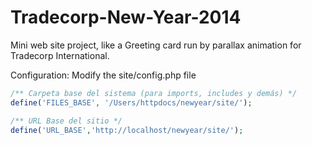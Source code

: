 Tradecorp-New-Year-2014
=======================

Mini web site project, like a Greeting card run by parallax animation for Tradecorp International.

Configuration:
Modify the site/config.php file

```php
/** Carpeta base del sistema (para imports, includes y demás) */
define('FILES_BASE', '/Users/httpdocs/newyear/site/');

/** URL Base del sitio */
define('URL_BASE','http://localhost/newyear/site/');
```
